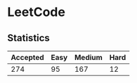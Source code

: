 # LeetCode

## Statistics

| Accepted | Easy | Medium | Hard |
| -------- | ---- | ------ | ---- |
| 274      | 95   | 167    | 12   |
